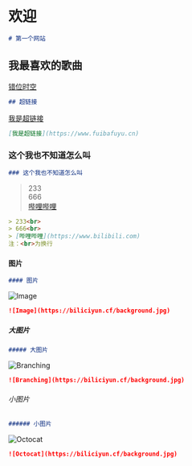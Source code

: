 # 欢迎

``` Markdown
# 第一个网站
```

## 我最喜欢的歌曲
[错位时空](https://music.163.com/song?id=1808492017&userid=4055772206)

``` Markdown
## 超链接
```

[我是超链接](https://www.fuibafuyu.cn)

``` Markdown
[我是超链接](https://www.fuibafuyu.cn)
```

### 这个我也不知道怎么叫

``` Markdown
### 这个我也不知道怎么叫
```

> 233<br>
> 666<br>
> [哔哩哔哩](https://www.bilibili.com)

``` Markdown
> 233<br>
> 666<br>
> [哔哩哔哩](https://www.bilibili.com)
注：<br>为换行
```

#### 图片

``` Markdown
#### 图片
```

![Image](https://biliciyun.cf/background.jpg)

``` Markdown
![Image](https://biliciyun.cf/background.jpg)
```

##### 大图片

``` Markdown
##### 大图片
```
![Branching](https://biliciyun.cf/background.jpg)

``` Markdown
![Branching](https://biliciyun.cf/background.jpg)
```

###### 小图片

``` Markdown
###### 小图片
```

![Octocat](https://biliciyun.cf/background.jpg)

``` Markdown
![Octocat](https://biliciyun.cf/background.jpg)
```
